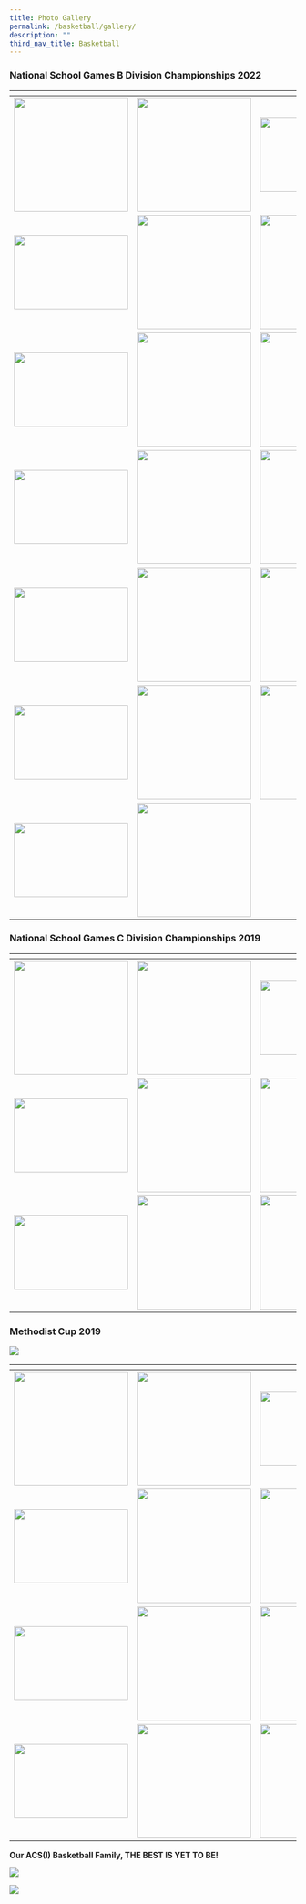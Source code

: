 ```yaml
---
title: Photo Gallery
permalink: /basketball/gallery/
description: ""
third_nav_title: Basketball
---
```

### **National School Games B Division Championships 2022**

<table>
<thead>
  <tr>
    <th style="width:200px"></th>
    <th style="width:200px"></th>
    <th style="width:200px"></th>
		<th style="width:200px"></th>
  </tr>
</thead>
<tbody>
  <tr>
    <td style ="text-align:center"><a href="/images/basketball%201.jpeg"> <img src="/images/basketball%201.jpeg" style="width:200px"></a></td>
    <td style ="text-align:center"><a href="/images/basketball%202.jpeg"> <img src="/images/basketball%202.jpeg" style="width:200px"></a></td>
    <td style ="text-align:center"><a href="/images/basketball%203.jpeg"> <img src="/images/basketball%203.jpeg" style="width:200px; height: 130px"></a></td>
    <td style ="text-align:center"><a href="/images/basketball%204.jpeg"> <img src="/images/basketball%204.jpeg" style="width:200px"></a></td>
  </tr>
   <tr>
    <td style ="text-align:center"><a href="/images/basketball%205.jpeg"> <img src="/images/basketball%205.jpeg" style="width:200px; height: 130px"></a></td>
    <td style ="text-align:center"><a href="/images/basketball%206.jpeg"> <img src="/images/basketball%206.jpeg" style="width:200px"></a></td>
    <td style ="text-align:center"><a href="/images/basketball%207.jpeg"> <img src="/images/basketball%207.jpeg" style="width:200px"></a></td>
    <td style ="text-align:center"><a href="/images/basketball%208.jpeg"> <img src="/images/basketball%208.jpeg" style="width:200px"></a></td>
  </tr>
	<tr>
    <td style ="text-align:center"><a href="/images/basketball%209.jpeg"> <img src="/images/basketball%209.jpeg" style="width:200px; height: 130px"></a></td>
    <td style ="text-align:center"><a href="/images/basketball%2010.jpeg"> <img src="/images/basketball%2010.jpeg" style="width:200px"></a></td>
		<td style ="text-align:center"><a href="/images/basketball%2011.jpeg"> <img src="/images/basketball%2011.jpeg" style="width:200px"></a></td>
		<td style ="text-align:center"><a href="/images/basketball%2012.jpeg"> <img src="/images/basketball%2012.jpeg" style="width:200px"></a></td>
	</tr>
	<tr>
    <td style ="text-align:center"><a href="/images/basketball%2013.jpeg"> <img src="/images/basketball%2013.jpeg" style="width:200px; height: 130px"></a></td>
    <td style ="text-align:center"><a href="/images/basketball%2014.jpeg"> <img src="/images/basketball%2014.jpeg" style="width:200px"></a></td>
		<td style ="text-align:center"><a href="/images/basketball%2015.jpeg"> <img src="/images/basketball%2015.jpeg" style="width:200px"></a></td>
		<td style ="text-align:center"><a href="/images/basketball%2016.jpeg"> <img src="/images/basketball%2016.jpeg" style="width:200px"></a></td>
	</tr>
	<tr>
    <td style ="text-align:center"><a href="/images/basketball%2017.jpeg"> <img src="/images/basketball%2017.jpeg" style="width:200px; height: 130px"></a></td>
    <td style ="text-align:center"><a href="/images/basketball%2018.jpeg"> <img src="/images/basketball%2018.jpeg" style="width:200px"></a></td>
		<td style ="text-align:center"><a href="/images/basketball%2019.jpeg"> <img src="/images/basketball%2019.jpeg" style="width:200px"></a></td>
		<td style ="text-align:center"><a href="/images/basketball%2020.jpeg"> <img src="/images/basketball%2020.jpeg" style="width:200px"></a></td>
	</tr>
	<tr>
    <td style ="text-align:center"><a href="/images/basketball%2021.jpeg"> <img src="/images/basketball%2021.jpeg" style="width:200px; height: 130px"></a></td>
    <td style ="text-align:center"><a href="/images/basketball%2022.jpeg"> <img src="/images/basketball%2022.jpeg" style="width:200px"></a></td>
		<td style ="text-align:center"><a href="/images/basketball%2023.jpeg"> <img src="/images/basketball%2023.jpeg" style="width:200px"></a></td>
		<td style ="text-align:center"><a href="/images/basketball%2024.jpeg"> <img src="/images/basketball%2024.jpeg" style="width:200px"></a></td>
	</tr>
	<tr>
    <td style ="text-align:center"><a href="/images/basketball%2025.jpeg"> <img src="/images/basketball%2025.jpeg" style="width:200px; height: 130px"></a></td>
    <td style ="text-align:center"><a href="/images/basketball%2026.jpeg"> <img src="/images/basketball%2026.jpeg" style="width:200px"></a></td>
	</tr>
</tbody>
</table>

### **National School Games C Division Championships 2019**

<table>
<thead>
  <tr>
    <th style="width:200px"></th>
    <th style="width:200px"></th>
    <th style="width:200px"></th>
		<th style="width:200px"></th>
  </tr>
</thead>
<tbody>
  <tr>
    <td style ="text-align:center"><a href="/images/basketball%2027.png"> <img src="/images/basketball%2027.png" style="width:200px"></a></td>
    <td style ="text-align:center"><a href="/images/basketball%2028.jpeg"> <img src="/images/basketball%2028.jpeg" style="width:200px"></a></td>
    <td style ="text-align:center"><a href="/images/basketball%2029.jpeg"> <img src="/images/basketball%2029.jpeg" style="width:200px; height: 130px"></a></td>
    <td style ="text-align:center"><a href="/images/basketball%2030.jpeg"> <img src="/images/basketball%2030.jpeg" style="width:200px"></a></td>
  </tr>
   <tr>
    <td style ="text-align:center"><a href="/images/basketball%2031.jpeg"> <img src="/images/basketball%2031.jpeg" style="width:200px; height: 130px"></a></td>
    <td style ="text-align:center"><a href="/images/basketball%2032.jpeg"> <img src="/images/basketball%2032.jpeg" style="width:200px"></a></td>
    <td style ="text-align:center"><a href="/images/basketball%2033.jpeg"> <img src="/images/basketball%2033.jpeg" style="width:200px"></a></td>
    <td style ="text-align:center"><a href="/images/basketball%2034.jpeg"> <img src="/images/basketball%2034.jpeg" style="width:200px"></a></td>
  </tr>
	<tr>
    <td style ="text-align:center"><a href="/images/basketball%2035.jpeg"> <img src="/images/basketball%2035.jpeg" style="width:200px; height: 130px"></a></td>
    <td style ="text-align:center"><a href="/images/basketball%2036.jpeg"> <img src="/images/basketball%2036.jpeg" style="width:200px"></a></td>
		<td style ="text-align:center"><a href="/images/basketball%2037.jpeg"> <img src="/images/basketball%2037.jpeg" style="width:200px"></a></td>
	</tr>
</tbody>
</table>

### **Methodist Cup 2019**

![](/images/basketball%2053.jpeg)
<table>
<thead>
  <tr>
    <th style="width:200px"></th>
    <th style="width:200px"></th>
    <th style="width:200px"></th>
		<th style="width:200px"></th>
  </tr>
</thead>
<tbody>
  <tr>
    <td style ="text-align:center"><a href="/images/basketball%2038.jpeg"> <img src="/images/basketball%2038.jpeg" style="width:200px"></a></td>
    <td style ="text-align:center"><a href="/images/basketball%2039.jpeg"> <img src="/images/basketball%2039.jpeg" style="width:200px"></a></td>
    <td style ="text-align:center"><a href="/images/basketball%2040.jpeg"> <img src="/images/basketball%2040.jpeg" style="width:200px; height: 130px"></a></td>
    <td style ="text-align:center"><a href="/images/basketball%2041.jpeg"> <img src="/images/basketball%2041.jpeg" style="width:200px"></a></td>
  </tr>
   <tr>
    <td style ="text-align:center"><a href="/images/basketball%2042.jpeg"> <img src="/images/basketball%2042.jpeg" style="width:200px; height: 130px"></a></td>
    <td style ="text-align:center"><a href="/images/basketball%2043.jpeg"> <img src="/images/basketball%2043.jpeg" style="width:200px"></a></td>
    <td style ="text-align:center"><a href="/images/basketball%2044.jpeg"> <img src="/images/basketball%2044.jpeg" style="width:200px"></a></td>
    <td style ="text-align:center"><a href="/images/basketball%2045.jpeg"> <img src="/images/basketball%2045.jpeg" style="width:200px"></a></td>
  </tr>
	<tr>
    <td style ="text-align:center"><a href="/images/basketball%2046.jpeg"> <img src="/images/basketball%2046.jpeg" style="width:200px; height: 130px"></a></td>
    <td style ="text-align:center"><a href="/images/basketball%2047.jpeg"> <img src="/images/basketball%2047.jpeg" style="width:200px"></a></td>
		<td style ="text-align:center"><a href="/images/basketball%2048.jpeg"> <img src="/images/basketball%2048.jpeg" style="width:200px"></a></td>
		<td style ="text-align:center"><a href="/images/basketball%2049.jpeg"> <img src="/images/basketball%2049.jpeg" style="width:200px"></a></td>
	</tr>
	<tr>
    <td style ="text-align:center"><a href="/images/basketball%2050.jpeg"> <img src="/images/basketball%2050.jpeg" style="width:200px; height: 130px"></a></td>
    <td style ="text-align:center"><a href="/images/basketball%2051.jpeg"> <img src="/images/basketball%2051.jpeg" style="width:200px"></a></td>
		<td style ="text-align:center"><a href="/images/basketball%2052.jpeg"> <img src="/images/basketball%2052.jpeg" style="width:200px"></a></td>
		<td style ="text-align:center"><a href="/images/basketball%2053.jpeg"> <img src="/images/basketball%2053.jpeg" style="width:200px"></a></td>
	</tr>
</tbody>
</table>

**Our ACS(I) Basketball Family, THE BEST IS YET TO BE!**

![](/images/file16.jpg)

![](/images/Celebration-potluck-family-1.jpg)